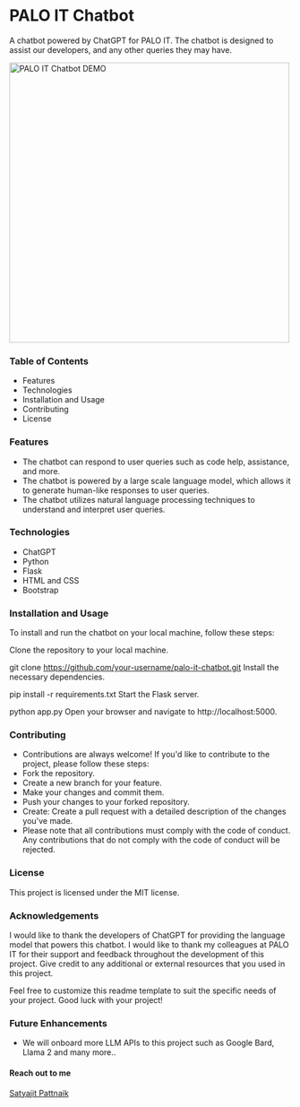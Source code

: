 # PALO IT Chatbot

A chatbot powered by ChatGPT for PALO IT. The chatbot is designed to assist our developers, and any other queries they may have.

<img src="https://raw.githubusercontent.com/satyajitpattnaik/palo-chatbot/main/static/demo.png" alt="PALO IT Chatbot DEMO" width="500">

### Table of Contents
- Features
- Technologies
- Installation and Usage
- Contributing
- License

### Features
- The chatbot can respond to user queries such as code help, assistance, and more.
- The chatbot is powered by a large scale language model, which allows it to generate human-like responses to user queries.
- The chatbot utilizes natural language processing techniques to understand and interpret user queries.

### Technologies
- ChatGPT
- Python
- Flask
- HTML and CSS
- Bootstrap
  
### Installation and Usage
To install and run the chatbot on your local machine, follow these steps:

Clone the repository to your local machine.

git clone https://github.com/your-username/palo-it-chatbot.git
Install the necessary dependencies.

pip install -r requirements.txt
Start the Flask server.

python app.py
Open your browser and navigate to http://localhost:5000.

### Contributing

- Contributions are always welcome! If you'd like to contribute to the project, please follow these steps:
- Fork the repository.
- Create a new branch for your feature.
- Make your changes and commit them.
- Push your changes to your forked repository.
- Create: Create a pull request with a detailed description of the changes you've made.
- Please note that all contributions must comply with the code of conduct. Any contributions that do not comply with the code of conduct will be rejected.

### License
This project is licensed under the MIT license.

### Acknowledgements
I would like to thank the developers of ChatGPT for providing the language model that powers this chatbot.
I would like to thank my colleagues at PALO IT for their support and feedback throughout the development of this project.
Give credit to any additional or external resources that you used in this project.

Feel free to customize this readme template to suit the specific needs of your project. Good luck with your project!

### Future Enhancements
- We will onboard more LLM APIs to this project such as Google Bard, Llama 2 and many more..

#### Reach out to me

[Satyajit Pattnaik](https://www.linkedin.com/in/satyajitpattnaik/)<br>

